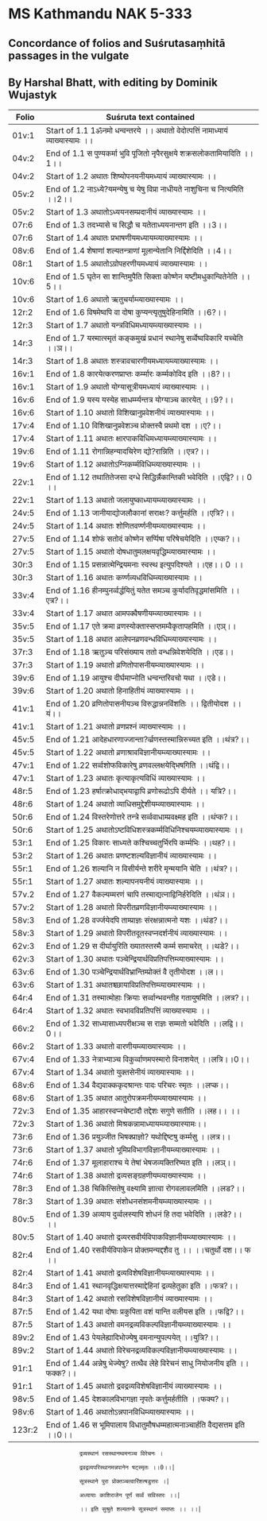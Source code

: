 # MS Kathmandu NAK 5-333
## Concordance of folios and Suśrutasaṃhitā passages in the vulgate

## By Harshal Bhatt, with editing by Dominik Wujastyk


|Folio|Suśruta text contained|
| ---- | ---- |
|01v:1	| Start of 1.1	1ॐनमो धन्वन्तरये ।। अथातो वेदोत्पत्तिं नामाध्यायं व्याख्यास्यामः ।।|
|04v:2	| End of 1.1		स पुण्यकर्मा भुवि पूजितो नृपैरसुक्षये  शक्रसलोकतामियादिति ।।1।।|
|04v:2	| Start of 1.2	अथातः शिष्योपनयनीयमध्यायं व्याख्यास्यामः ।।|
|05v:2	| End of 1.2		नाऽध्ये?यमन्येषु च येषु विप्रा नाधीयते नाशुचिना च नित्यमिति ।।2।।|
|05v:2	| Start of 1.3	अथातोऽध्ययनसम्प्रदानीयं व्याख्यास्यामः ।।|
|07r:6	| End of 1.3		तदभ्यासे च सिद्धौ च यतेताध्ययनान्तग इति ।।3।।|
|07r:6	| Start of 1.4	अथातः प्रभाषणीयमध्यायम्व्याख्यास्यामः ।।|
|08v:6	| End of 1.4		शेषाणां शल्यतन्त्राणां मूलान्येतानि निर्द्दिशेदिति ।।4।।|
|08r:1	| Start of 1.5	अथातोऽग्रोपहरणीयमध्यायं व्याख्यास्यामः ।।|
|10v:6	| End of 1.5		घृतेन सा शान्तिमुपैति सिक्ता कोष्णेन यष्टीमधुकान्वितेनेति ।।5।।|
|10v:6	| Start of 1.6	अथातो ऋतुचर्याम्व्याख्यास्यामः ।।|
|12r:2	| End of 1.6		विषमेष्वपि वा दोषा कुप्यन्त्यृतुषुदेहिनामिति ।।6?।।|
|12r:3	| Start of 1.7	अथातो यन्त्रविधिमध्यायम्व्याख्यास्यामः ।।|
|14r:3	| End of 1.7		यस्मात्स्मृतं कङ्कमुखं प्रधानं स्थानेषु सर्व्वेष्वविकारि यच्चेति ।।ञ।।|
|14r:3	| Start of 1.8	अथातः शस्त्रावचारणीयमध्यायम्व्याख्यास्यामः ।।|
|16v:1	| End of 1.8		कारयेत्करणप्राप्तः कर्म्मारः कर्म्मकोविद इति ।।8?।।|
|16v:1	| Start of 1.9	अथातो योग्यासूत्रीयमध्यायं व्याख्यास्यामः ।।|
|16v:6	| End of 1.9		यस्य यस्येह साधर्म्म्यन्तत्र योग्याञ्च कारयेत् ।।9?।।|
|16v:6	| Start of 1.10	अथातो विशिखानुप्रवेशनीयं व्याख्यास्यामः ।।|
|17v:4	| End of 1.10		विशिखानुप्रवेशञ्च प्रोक्तस्वै प्रथमो दश ।।ए?।।|
|17v:4	| Start of 1.11	अथातः क्षारपाकविधिमध्यायम्व्याख्यास्यामः ।।|
|19v:6	| End of 1.11		रोगान्निहन्यादचिरेण द्यो?रान्निति ।।एत्र?।।|
|19v:6	| Start of 1.12	अथातोऽग्निकर्म्मविधिम्व्याख्यास्यामः ।।|
|22v:1	| End of 1.12		तथातितेजसा दग्धे सिद्धिर्न्नैकान्तिकी भवेदिति ।।एद्वि?।। 0 ।।|
|22v:1	| Start of 1.13	अथातो जलायुष्काध्यायम्व्याख्यास्यामः ।।|
|24v:5	| End of 1.13		जानीयाद्योजलौकानां सराक्षः? कर्त्तुमर्हति ।।एत्रि?।।|
|24v:5	| Start of 1.14	अथातः शोणितवर्ण्णनीयम्व्याख्यास्यामः ।।|
|27v:5	| End of 1.14		शोफं सतोदं कोष्णेन सर्प्पिषा परिषेचयेदिति ।।एय्क?।।|
|27v:5	| Start of 1.15	अथातो दोषधातुमलक्षयवृद्धिम्व्याख्यास्यामः ।।|
|30r:3	    | End of 1.15		प्रसन्नात्मेन्द्रियमनाः स्वस्थ इत्युपदिश्यते ।।एह।। 0 ।।|
|30r:3     | Start of 1.16	अथातः कर्ण्णव्यधविधिम्व्याख्यास्यामः ।।|
|33v:4	| End of 1.16		हीनम्पुनर्व्वर्द्धयितुं यतेत समञ्च कुर्यादतिवृद्धमांसमिति ।।एत्र?।। |
|33v:4	 |  Start of 1.17	अथात आमपक्वैषणीयम्व्याख्यास्यामः ।।		|
|35v:5	  |  End of 1.17		एते क्रमा व्रणस्योक्तास्सप्तमम्वैकृतापहमिति ।।एञ्।।|
|35v:5	  |  Start of 1.18	अथात आलेपनव्रणवन्धविधिम्व्याख्यास्यामः ।।	|
|37r:3	| End of 1.18		ऋतुञ्च परिसंख्याय ततो वन्धन्निवेशयेदिति ।।एड।।|
|37r:3	| Start of 1.19	अथातो व्रणितोपासनीयम्व्याख्यास्यामः ।।|
|39v:6	  |  End of 1.19		आयुश्च दीर्घमाप्नोति धन्वन्तरिवचो यथा ।।एडे।।	|
|39v:6	| Start of 1.20	अथातो हिनाहितीयं व्याख्यास्यामः ।।|
|41v:1	| End of 1.20		व्रणितोपासनीयञ्च विरुद्धान्ननविंशतिः ।। द्वितीयोदश ।।यं।।|
|41v:1	| Start of 1.21	अथातो व्रणप्रश्नं व्याख्यास्यामः ।।|
|45v:5	| End of 1.21		आदेहधारणाज्जान्ता?र्व्व्रणस्तस्मान्निरुच्यत इति ।।थंत्र?।।|
|45v:5	| Start of 1.22	अथातो व्रणाश्रावविज्ञानीयम्व्याख्यास्यामः ।।|
|47v:1	| End of 1.22		सर्व्वशोफविकारेषु व्रणवल्लक्षयेद्भिषगिति ।।थंद्वि।।|
|47v:1	| Start of 1.23	अथातः कृत्याकृत्यविधिं व्याख्यास्यामः ।।|
|48r:5	| End of 1.23		हर्षात्क्रोधाद्भयाद्वापि व्रणोरूढोऽपि दीर्यते ।। यत्रि?।।|
|48r:6	| Start of 1.24	अथातो व्याधिसमुद्देशीयम्व्याख्यास्यामः ।।|
|50r:6	| End of 1.24		विस्तरेणोत्तरे तन्त्रे सर्व्ववाधाम्प्रवक्ष्मह इति ।।थंप्क?।।|
|50r:6	| Start of 1.25	अथातोऽष्टविधिशस्त्रकर्म्मविधिनिश्चयम्व्याख्यास्यामः ।।|
|53r:1	| End of 1.25		विकारः साध्यते कश्चिच्चतुर्भिरपि कर्म्मभिः ।।थह?।।|
|53r:2	| Start of 1.26	अथातः प्रणष्टशल्यविज्ञानीयं व्याख्यास्यामः ।।|
|55r:1	| End of 1.26		शल्यानि न विसीर्यन्ते शरीरे मृन्मयानि चेति ।।थंत्र?।।|
|55r:1	| Start of 1.27	अथातः शल्यापनयनीयं व्याख्यास्यामः ।।|
|57v.2	| End of 1.27		वैकल्यम्मरणं चापि तस्माद्यत्नाद्विनिर्हरेदिति ।।थंञ।।|
|57v:2	| Start of 1.28	अथातो विपरीतव्रणविज्ञानीयम्व्याख्यास्यामः ।।|
|58v:3	| End of 1.28		वर्ज्जयेदपि ताम्प्राज्ञः संरक्षन्नात्मनो यशः ।।थंड?।।|
|58v:3	| Start of 1.29	अथातो विपरीतदूतस्वप्नदर्शनीयं व्याख्यास्यामः ।।|
|62v:3	| End of 1.29		स दीर्घायुरिति ख्यातस्तस्मै कर्म्म समाचरेत् ।।थडे?।।|
|62v:3	| Start of 1.30	अथातः पञ्चेन्द्रियार्थविप्रतिपत्तिम्व्याख्यास्यामः ।।|
|63v:6	| End of 1.30		पञ्चेन्द्रियार्थविभ्रान्तिम्प्रोक्तं वै तृतीयोदश ।।ल।।|
|63v:6	| Start of 1.31	अथातश्च्छायाविप्रतिपत्तिम्व्याख्यास्यामः ।।|
|64r:4	| End of 1.31		तस्मात्मोहाः क्रियाः सर्व्वान्भवन्तीह गतायुषमिति ।।लत्र?।।|
|64r:4	| Start of 1.32	अथातः स्वभावविप्रतिपत्तिं व्याख्यास्यामः ।।|
|66v:2	| End of 1.32		साध्यासाध्यपरीक्षञ्च स राज्ञः सम्मतो भवेदिति ।।लद्वि।।0।।|
|66v:2	| Start of 1.33	अथातो वारणीयम्व्याख्यास्यामः ।।|
|67v:4	| End of 1.33		नेत्राभ्याञ्च विकुर्व्वाणमपस्मारो विनाशयेत् ।।लत्रि।।0।।|
|67v:4	| Start of 1.34	अथातो युक्तसेनीयं व्याख्यास्यामः ।।|
|68v:6	| End of 1.34		वैद्यवाक्ककृदश्रान्तः पादः परिचरः स्मृतः ।।लप्क।।|
|68v:6	| Start of 1.35	अथात आतुरोपक्रमनीयम्व्याख्यास्यामः ।।|
|72v:3	| End of 1.35		आहारस्वप्नचेष्टादौ तद्देशः सगुणे सतीति ।।लह।। ।।|
|72v:3	| Start of 1.36	अथातो मिश्रकन्नामाध्यायम्व्याख्यास्यामः।।|
|73r:6	| End of 1.36		प्रयुञ्जीत भिषक्प्राज्ञो? यथोद्दिष्टषु कर्म्मसु ।।लत्र।।|
|73r:6	| Start of 1.37	अथातो भूमिप्रविभागविज्ञानीयम्व्याख्यास्यामः ।।|
|74r:6	| End of 1.37		मूलाहाराश्च ये तेषां भेषजव्यक्तिरिष्यत इति ।।लञ्।।|
|74r:6	| Start of 1.38	अथातो द्रव्यसङ्ग्रहणीयम्व्याख्यास्यामः ।।|
|78r:3	| End of 1.38		चिकित्सितेषु वक्ष्यामि ज्ञात्वा रोगवलावलमिति ।।लड?।।|
|78r:3	| Start of 1.39	अथातः संशोधनसंशमनीयम्व्याख्यास्यामः ।।|
|80v:5	| End of 1.39		अव्याय दुर्व्वलस्यापि शोधनं हि तदा भवेदिति ।।लडे?।। ।।|
|80v:5	| Start of 1.40	अथातो द्रव्यरसवीर्यविपाकविज्ञानीयम्व्याख्यास्यामः ।।|
|82r:4	| End of 1.40		रसवीर्यविपाकेन प्रोक्तमन्यद्दशैव तु ।। ।।चतुर्थो दश।। फ ।।|
|82r:4	| Start of 1.41	अथातो द्रव्यविशेषविज्ञानीयम्व्याख्यास्यामः ।।|
|84r:3	| End of 1.41		स्थानवृद्धिक्षयात्तस्माद्देहिनां द्रव्यहेतुका इति ।।फत्र?।।|
|84r:3	| Start of 1.42	अथातो रसविशेषविज्ञानीयं व्याख्यास्यामः ।।|
|87r:5	| End of 1.42		यथा दोषाः प्रकुपिता वशं यान्ति वलीयस इति ।।फद्वि?।।|
|87r:5	| Start of 1.43	अथातो वमनद्रव्यविकल्पविज्ञानीयम्व्याख्यास्यामः ।।|
|89v:2	| End of 1.43		पेयलेह्यादिभोज्येषु वमनान्युपल्पयेत् ।।युत्रि?।।|
|89v:2	| Start of 1.44	अथातो विरेचनद्रव्यविकल्पविज्ञानीयम्व्याख्यास्यामः ।।|
|91r:1	| End of 1.44		अन्नेषु भेज्येषु? तत्थैव लेहे विरेचनं साधु नियोजनीय इति ।।फक्क?।।|
|91r:1	| Start of 1.45	अथातो द्रवद्रव्यविशेषविज्ञानीयं व्याख्यास्यामः ।।|
|98v:5	| End of 1.45		देशकालविभागज्ञा नृपतेः कर्त्तुमर्हतीति ।।फक्य?।।|
|98v:6	| Start of 1.46	अथातोऽन्नपानविधिम्व्याख्यास्यामः ।।|
|123r:2	| End of 1.46		स भूमिपालाय विधातुमौषधम्महात्मनाञ्चार्हति वैद्यसत्तम इति ।।0।।|

						द्रव्यस्थानं रसस्थानम्वमनञ्च विरेचनः । 
	
						द्रवद्रव्यपरिस्थानमन्नपानेन षट्स्मृतः ।।0।।|
	
						सूत्रस्थाने पुरा प्रोक्तञ्चत्वारिंशत्षडुत्तरः ।|
	
						अध्यायाः काशिराजेन पूर्णं सर्व्वं सविस्तरः ।।|
	
						।। इति सुश्रुते शल्यतन्त्रे सूत्रस्थानं समाप्तः ।। ।।|
